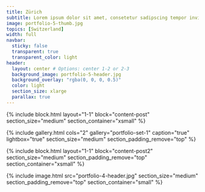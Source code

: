 ```yaml
---
title: Zürich
subtitle: Lorem ipsum dolor sit amet, consetetur sadipscing tempor invidunt ut labore et dolore magna aliquyam erat, sed diam voluptua.
image: portfolio-5-thumb.jpg
topics: [Switzerland]
width: full
navbar:
  sticky: false
  transparent: true
  transparent_color: light
header:
  layout: center # Options: center 1-2 or 2-3
  background_image: portfolio-5-header.jpg
  background_overlay: "rgba(0, 0, 0, 0.5)"
  color: light
  section_size: xlarge
  parallax: true
---
```


{% include block.html 
	layout="1-1"
  block="content-post"
  section_size="medium"
  section_container="xsmall"
%}

{% include gallery.html 
	cols="2"
	gallery="portfolio-set-1"
	caption="true"
	lightbox="true"
  section_size="medium"
  section_padding_remove="top"
%}

{% include block.html 
	layout="1-1"
  block="content-post2"
  section_size="medium"
  section_padding_remove="top"
  section_container="xsmall"
%}

{% include image.html 
	src="portfolio-4-header.jpg"
  section_size="medium"
  section_padding_remove="top"
  section_container="small"
%}